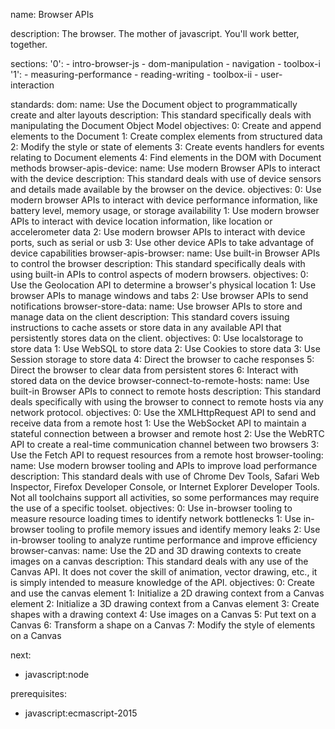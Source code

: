 name: Browser APIs

description: The browser. The mother of javascript. You'll work better, together.

sections:
  '0':
    - intro-browser-js
    - dom-manipulation
    - navigation
    - toolbox-i
  '1':
    - measuring-performance
    - reading-writing
    - toolbox-ii
    - user-interaction

standards:
  dom:
    name: Use the Document object to programmatically create and alter layouts
    description: This standard specifically deals with manipulating the Document Object Model
    objectives:
      0: Create and append elements to the Document
      1: Create complex elements from structured data
      2: Modify the style or state of elements
      3: Create events handlers for events relating to Document elements
      4: Find elements in the DOM with Document methods
  browser-apis-device:
    name: Use modern Browser APIs to interact with the device
    description: This standard deals with use of device sensors and details made available by the browser on the device.
    objectives:
      0: Use modern browser APIs to interact with device performance information, like battery level, memory usage, or storage availability
      1: Use modern browser APIs to interact with device location information, like location or accelerometer data
      2: Use modern browser APIs to interact with device ports, such as serial or usb
      3: Use other device APIs to take advantage of device capabilities
  browser-apis-browser:
    name: Use built-in Browser APIs to control the browser
    description: This standard specifically deals with using built-in APIs to control aspects of modern browsers.
    objectives:
      0: Use the Geolocation API to determine a browser's physical location
      1: Use browser APIs to manage windows and tabs
      2: Use browser APIs to send notifications
  browser-store-data:
    name: Use browser APIs to store and manage data on the client
    description: This standard covers issuing instructions to cache assets or store data in any available API that persistently stores data on the client.
    objectives:
      0: Use localstorage to store data
      1: Use WebSQL to store data
      2: Use Cookies to store data
      3: Use Session storage to store data
      4: Direct the browser to cache responses
      5: Direct the browser to clear data from persistent stores
      6: Interact with stored data on the device
  browser-connect-to-remote-hosts:
    name: Use built-in Browser APIs to connect to remote hosts
    description: This standard deals specifically with using the browser to connect to remote hosts via any network protocol.
    objectives:
      0: Use the XMLHttpRequest API to send and receive data from a remote host
      1: Use the WebSocket API to maintain a stateful connection between a browser and remote host
      2: Use the WebRTC API to create a real-time communication channel between two browsers
      3: Use the Fetch API to request resources from a remote host
  browser-tooling:
    name: Use modern browser tooling and APIs to improve load performance
    description: This standard deals with use of Chrome Dev Tools, Safari Web Inspector, Firefox Developer Console, or Internet Explorer Developer Tools. Not all toolchains support all activities, so some performances may require the use of a specific toolset.
    objectives:
      0: Use in-browser tooling to measure resource loading times to identify network bottlenecks
      1: Use in-browser tooling to profile memory issues and identify memory leaks
      2: Use in-browser tooling to analyze runtime performance and improve efficiency
  browser-canvas:
    name: Use the 2D and 3D drawing contexts to create images on a canvas
    description: This standard deals with any use of the Canvas API. It does not cover the skill of animation, vector drawing, etc., it is simply intended to measure knowledge of the API.
    objectives:
      0: Create and use the canvas element
      1: Initialize a 2D drawing context from a Canvas element
      2: Initialize a 3D drawing context from a Canvas element
      3: Create shapes with a drawing context
      4: Use images on a Canvas
      5: Put text on a Canvas
      6: Transform a shape on a Canvas
      7: Modify the style of elements on a Canvas


next:
  - javascript:node

prerequisites:
  - javascript:ecmascript-2015
 
